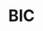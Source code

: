 ---
description: "Unleashed creativity for and with BIC Highlighters! The project features innovative Ambient, Guerrilla, and Sabotage ads that make ideas shine!"
layout: "bic"
resources:
  - src: "assets/ambient-1.jpg"
    title: "Ambient ad 1 for BIC Highlighters"
  - src: "assets/ambient-2.jpg"
    title: "Ambient ad 2 for BIC Highlighters"
  - src: "assets/cover.jpg"
    title: "Cover for BIC"
  - src: "assets/guerrilla-1.jpg"
    title: "Guerrilla ad 1 for BIC Highlighters"
  - src: "assets/guerrilla-2.jpg"
    title: "Guerrilla ad 2 for BIC Highlighters"
  - src: "assets/sabotage-1.jpg"
    title: "Sabotage ad 2 for BIC Highlighters"
  - src: "assets/sabotage-2.jpg"
    title: "Sabotage ad 2 for BIC Highlighters"
title: "BIC"
weight: 7
---